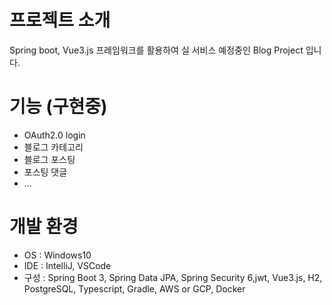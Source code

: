 # 프로젝트 소개
Spring boot, Vue3.js 프레임워크를 활용하여 실 서비스 예정중인 Blog Project 입니다.

# 기능 (구현중)
* OAuth2.0 login
* 블로그 카테고리
* 블로그 포스팅
* 포스팅 댓글
* ...

# 개발 환경
* OS : Windows10
* IDE : IntelliJ, VSCode
* 구성 : Spring Boot 3, Spring Data JPA, Spring Security 6,jwt, Vue3.js, H2, PostgreSQL, Typescript, Gradle, AWS or GCP, Docker







